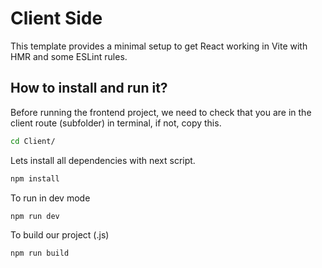# Client Side

This template provides a minimal setup to get React working in Vite with HMR and some ESLint rules.

## How to install and run it?

Before running the frontend project, we need to check that you are in the client route (subfolder) in terminal, if not, copy this.

```sh
cd Client/
```

Lets install all dependencies with next script.

```sh
npm install
```

To run in dev mode

```sh
npm run dev
```

To build our project (.js)

```sh
npm run build

```
